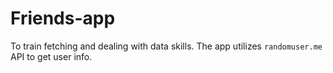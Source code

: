 # Friends-app 

To train fetching and dealing with data skills. 
The app utilizes `randomuser.me` API to get user info.
